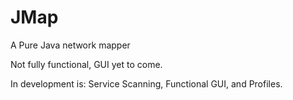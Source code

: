 # JMap
A Pure Java network mapper

Not fully functional, GUI yet to come.

In development is: Service Scanning, Functional GUI, and Profiles.

